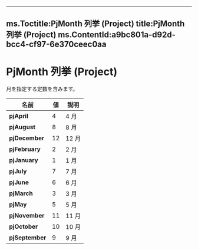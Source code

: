 

---
ms.Toctitle:PjMonth 列挙 (Project)
title:PjMonth 列挙 (Project)
ms.ContentId:a9bc801a-d92d-bcc4-cf97-6e370ceec0aa
---
# PjMonth 列挙 (Project)




月を指定する定数を含みます。

|**名前**|**値**|**説明**|
|---|---|---|
|**pjApril**|4|4 月|
|**pjAugust**|8|8 月|
|**pjDecember**|12|12 月|
|**pjFebruary**|2|2 月|
|**pjJanuary**|1|1 月|
|**pjJuly**|7|7 月|
|**pjJune**|6|6 月|
|**pjMarch**|3|3 月|
|**pjMay**|5|5 月|
|**pjNovember**|11|11 月|
|**pjOctober**|10|10 月|
|**pjSeptember**|9|9 月|




